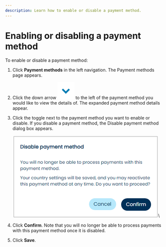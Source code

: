 ```yaml
---
description: Learn how to enable or disable a payment method.
---
```


# Enabling or disabling a payment method

To enable or disable a payment method:

1. Click **Payment methods** in the left navigation. The Payment methods page appears.
2. Click the down arrow <img src="../../../../.gitbook/assets/Arrowsymbol.PNG" alt="" data-size="line"> to the left of the payment method you would like to view the details of. The expanded payment method details appear.
3. Click the toggle next to the payment method you want to enable or disable. If you disable a payment method, the Disable payment method dialog box appears.\
   \
   ![](<../../../../.gitbook/assets/1 Enabling and disabling payment methods.png>)\

4. Click **Confirm**. Note that you will no longer be able to process payments with this payment method once it is disabled.
5. Click **Save**.
